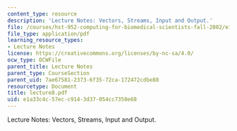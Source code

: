 ```yaml
---
content_type: resource
description: 'Lecture Notes: Vectors, Streams, Input and Output.'
file: /courses/hst-952-computing-for-biomedical-scientists-fall-2002/e1a33c4c57ecc9143d37054cc7350e68_lecture8.pdf
file_type: application/pdf
learning_resource_types:
- Lecture Notes
license: https://creativecommons.org/licenses/by-nc-sa/4.0/
ocw_type: OCWFile
parent_title: Lecture Notes
parent_type: CourseSection
parent_uid: 7ae67581-2373-6f35-72ca-172472cdbe88
resourcetype: Document
title: lecture8.pdf
uid: e1a33c4c-57ec-c914-3d37-054cc7350e68
---
```

Lecture Notes: Vectors, Streams, Input and Output.